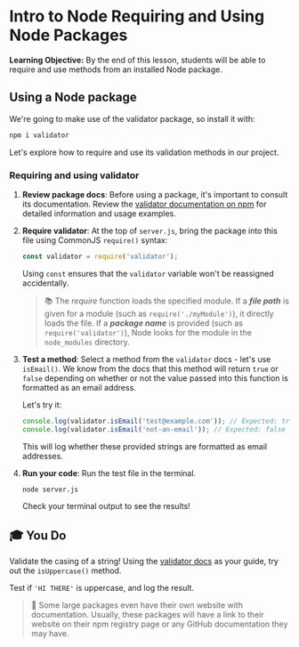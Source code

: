<h1>
  <span class="headline">Intro to Node</span>
  <span class="subhead">Requiring and Using Node Packages</span>
</h1>

**Learning Objective:** By the end of this lesson, students will be able to require and use methods from an installed Node package.

## Using a Node package

We're going to make use of the validator package, so install it with:

```bash
npm i validator
```

Let's explore how to require and use its validation methods in our project.

### Requiring and using validator

1. **Review package docs**: Before using a package, it's important to consult its documentation. Review the [validator documentation on npm](https://www.npmjs.com/package/validator) for detailed information and usage examples.

2. **Require validator**: At the top of `server.js`, bring the package into this file using CommonJS `require()` syntax:

   ```javascript
   const validator = require('validator');
   ```

   Using `const` ensures that the `validator` variable won't be reassigned accidentally.

   > 📚 The *require* function loads the specified module. If a ***file path*** is given for a module (such as `require('./myModule')`), it directly loads the file. If a ***package name*** is provided (such as `require('validator')`), Node looks for the module in the `node_modules` directory.

3. **Test a method**: Select a method from the `validator` docs - let's use `isEmail()`. We know from the docs that this method will return `true` or `false` depending on whether or not the value passed into this function is formatted as an email address.

   Let's try it:

   ```javascript
   console.log(validator.isEmail('test@example.com')); // Expected: true
   console.log(validator.isEmail('not-an-email')); // Expected: false
   ```

   This will log whether these provided strings are formatted as email addresses.

4. **Run your code**: Run the test file in the terminal.

   ```bash
   node server.js
   ```

   Check your terminal output to see the results!

## 🎓 You Do

Validate the casing of a string! Using the [validator docs](https://www.npmjs.com/package/validator) as your guide, try out the `isUppercase()` method.

Test if `'HI THERE'` is uppercase, and log the result.

> 🧠 Some large packages even have their own website with documentation. Usually, these packages will have a link to their website on their npm registry page or any GitHub documentation they may have.
